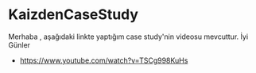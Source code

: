 # KaizdenCaseStudy
Merhaba , aşağıdaki linkte yaptığım case study'nin videosu mevcuttur. İyi Günler
- https://www.youtube.com/watch?v=TSCg998KuHs

